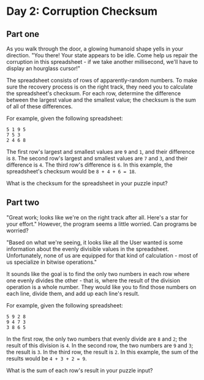 # Day 2: Corruption Checksum
## Part one
As you walk through the door, a glowing humanoid shape yells in your direction. "You there! Your state appears to be idle. Come help us repair the corruption in this spreadsheet - if we take another millisecond, we'll have to display an hourglass cursor!"

The spreadsheet consists of rows of apparently-random numbers. To make sure the recovery process is on the right track, they need you to calculate the spreadsheet's checksum. For each row, determine the difference between the largest value and the smallest value; the checksum is the sum of all of these differences.

For example, given the following spreadsheet:
```
5 1 9 5
7 5 3
2 4 6 8
```
The first row's largest and smallest values are `9` and `1`, and their difference is `8`.
The second row's largest and smallest values are `7` and `3`, and their difference is `4`.
The third row's difference is `6`.
In this example, the spreadsheet's checksum would be `8 + 4 + 6 = 18`.

What is the checksum for the spreadsheet in your puzzle input?

## Part two

"Great work; looks like we're on the right track after all. Here's a star for your effort." However, the program seems a little worried. Can programs be worried?

"Based on what we're seeing, it looks like all the User wanted is some information about the evenly divisible values in the spreadsheet. Unfortunately, none of us are equipped for that kind of calculation - most of us specialize in bitwise operations."

It sounds like the goal is to find the only two numbers in each row where one evenly divides the other - that is, where the result of the division operation is a whole number. They would like you to find those numbers on each line, divide them, and add up each line's result.

For example, given the following spreadsheet:
```
5 9 2 8
9 4 7 3
3 8 6 5
```
In the first row, the only two numbers that evenly divide are `8` and `2`; the result of this division is `4`.
In the second row, the two numbers are `9` and `3`; the result is `3`.
In the third row, the result is `2`.
In this example, the sum of the results would be `4 + 3 + 2 = 9`.

What is the sum of each row's result in your puzzle input?
